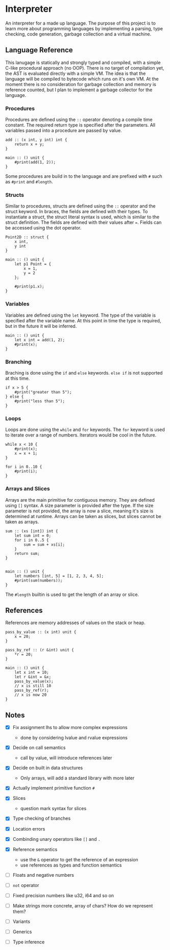 # Interpreter

An interpreter for a made up language. The purpose of this project is to learn more about programming languages by implementing a parsing, type checking, code generation, garbage collection and a virtual machine.


## Language Reference

This lanugage is statically and strongly typed and compiled, with  a simple C-like procedural approach (no OOP). There is no target of compilation yet, the AST is evaluated directly with a simple VM. The idea is that the language will be compiled to bytecode which runs on it's own VM. At the moment there is no consideration for garbage collection and memory is reference counted, but I plan to implement a garbage collector for the language.

### Procedures

Procedures are defined using the `::` operator denoting a compile time constant. The required return type is specified after the parameters. All variables passed into a procedure are passed by value.

```
add :: (x int, y int) int {
    return x + y;
}

main :: () unit {
    #print(add(1, 2));
}
```

Some procedures are build in to the language and are prefixed with `#` such as `#print` and `#length`.

### Structs

Similar to procedures, structs are defined using the `::` operator and the struct keyword. In braces, the fields are defined with their types. To instantiate a struct, the struct literal syntax is used, which is similar to the struct definition. The fields are defined with their values after `=`. Fields can be accessed using the dot operator.

```
Point2D :: struct {
    x int,
    y int
}

main :: () unit {
    let p1 Point = {
        x = 1,
        y = 2
    };

    #print(p1.x);
}
```

### Variables

Variables are defined using the `let` keyword. The type of the variable is specified after the variable name. At this point in time the type is required, but in the future it will be inferred.

```
main :: () unit {
    let x int = add(1, 2);
    #print(x);
}
```

### Branching

Braching is done using the `if` and `else` keywords. `else if` is not supported at this time.

```
if x > 5 {
    #print("greater than 5");
} else {
    #print("less than 5");
}

```

### Loops

Loops are done using the `while` and `for` keywords. The `for` keyword is used to iterate over a range of numbers. Iterators would be cool in the future.

```
while x < 10 {
    #print(x);
    x = x + 1;
}

for i in 0..10 {
    #print(i);
}
```

### Arrays and Slices

Arrays are the main primitive for contiguous memory. They are defined using `[]` syntax. A size parameter is provided after the type. If the size parameter is not provided, the array is now a slice, meaning it's size is determined at runtime. Arrays can be taken as slices, but slices cannot be taken as arrays.

```
sum :: (xs [int]) int {
    let sum int = 0;
    for i in 0..5 {
        sum = sum + xs[i];
    }
    return sum;
}


main :: () unit {
    let numbers [int, 5] = [1, 2, 3, 4, 5];
    #print(sum(numbers));
}
```

The `#length` builtin is used to get the length of an array or slice.

## References

References are memory addresses of values on the stack or heap.

```
pass_by_value :: (x int) unit {
    x = 20;
}

pass_by_ref :: (r &int) unit {
    *r = 20;
}

main :: () unit {
    let x int = 10;
    let r &int = &x;
    pass_by_value(x);
    // x is still 10
    pass_by_ref(r);
    // x is now 20
}
```

## Notes

- [x] Fix assignment lhs to allow more complex expressions
    - done by considering lvalue and rvalue expressions
- [x] Decide on call semantics
    - call by value, will introduce references later
- [x] Decide on built in data structures
    - Only arrays, will add a standard library with more later
- [x] Actually implement primitive function `#`
- [x] Slices
    - question mark syntax for slices
- [x] Type checking of branches
- [x] Location errors
- [x] Combinding unary operators like `[]` and `.`
- [x] Reference semantics
  - use the `&` operator to get the reference of an expression
  - use references as types and function semantics
- [ ] Floats and negative numbers
- [ ] `not` operator
- [ ] Fixed precision numbers like u32, i64 and so on
- [ ] Make strings more concrete, array of chars? How do we represent them?
- [ ] Variants
- [ ] Generics
- [ ] Type inference


